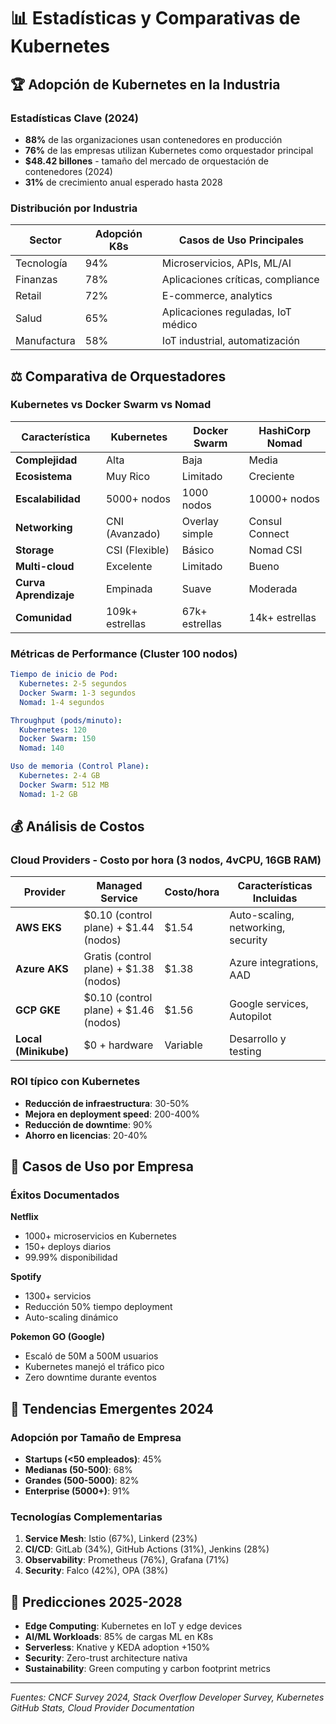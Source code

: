 # 📊 Estadísticas y Comparativas de Kubernetes

## 🏆 Adopción de Kubernetes en la Industria

### Estadísticas Clave (2024)
- **88%** de las organizaciones usan contenedores en producción
- **76%** de las empresas utilizan Kubernetes como orquestador principal
- **$48.42 billones** - tamaño del mercado de orquestación de contenedores (2024)
- **31%** de crecimiento anual esperado hasta 2028

### Distribución por Industria
| Sector | Adopción K8s | Casos de Uso Principales |
|--------|--------------|--------------------------|
| Tecnología | 94% | Microservicios, APIs, ML/AI |
| Finanzas | 78% | Aplicaciones críticas, compliance |
| Retail | 72% | E-commerce, analytics |
| Salud | 65% | Aplicaciones reguladas, IoT médico |
| Manufactura | 58% | IoT industrial, automatización |

## ⚖️ Comparativa de Orquestadores

### Kubernetes vs Docker Swarm vs Nomad

| Característica | Kubernetes | Docker Swarm | HashiCorp Nomad |
|----------------|------------|--------------|-----------------|
| **Complejidad** | Alta | Baja | Media |
| **Ecosistema** | Muy Rico | Limitado | Creciente |
| **Escalabilidad** | 5000+ nodos | 1000 nodos | 10000+ nodos |
| **Networking** | CNI (Avanzado) | Overlay simple | Consul Connect |
| **Storage** | CSI (Flexible) | Básico | Nomad CSI |
| **Multi-cloud** | Excelente | Limitado | Bueno |
| **Curva Aprendizaje** | Empinada | Suave | Moderada |
| **Comunidad** | 109k+ estrellas | 67k+ estrellas | 14k+ estrellas |

### Métricas de Performance (Cluster 100 nodos)

```yaml
Tiempo de inicio de Pod:
  Kubernetes: 2-5 segundos
  Docker Swarm: 1-3 segundos
  Nomad: 1-4 segundos

Throughput (pods/minuto):
  Kubernetes: 120
  Docker Swarm: 150
  Nomad: 140

Uso de memoria (Control Plane):
  Kubernetes: 2-4 GB
  Docker Swarm: 512 MB
  Nomad: 1-2 GB
```

## 💰 Análisis de Costos

### Cloud Providers - Costo por hora (3 nodos, 4vCPU, 16GB RAM)

| Provider | Managed Service | Costo/hora | Características Incluidas |
|----------|----------------|------------|---------------------------|
| **AWS EKS** | $0.10 (control plane) + $1.44 (nodos) | $1.54 | Auto-scaling, networking, security |
| **Azure AKS** | Gratis (control plane) + $1.38 (nodos) | $1.38 | Azure integrations, AAD |
| **GCP GKE** | $0.10 (control plane) + $1.46 (nodos) | $1.56 | Google services, Autopilot |
| **Local (Minikube)** | $0 + hardware | Variable | Desarrollo y testing |

### ROI típico con Kubernetes
- **Reducción de infraestructura**: 30-50%
- **Mejora en deployment speed**: 200-400%
- **Reducción de downtime**: 90%
- **Ahorro en licencias**: 20-40%

## 🎯 Casos de Uso por Empresa

### Éxitos Documentados

**Netflix**
- 1000+ microservicios en Kubernetes
- 150+ deploys diarios
- 99.99% disponibilidad

**Spotify**
- 1300+ servicios
- Reducción 50% tiempo deployment
- Auto-scaling dinámico

**Pokemon GO (Google)**
- Escaló de 50M a 500M usuarios
- Kubernetes manejó el tráfico pico
- Zero downtime durante eventos

## 📱 Tendencias Emergentes 2024

### Adopción por Tamaño de Empresa
- **Startups (<50 empleados)**: 45%
- **Medianas (50-500)**: 68%
- **Grandes (500-5000)**: 82%
- **Enterprise (5000+)**: 91%

### Tecnologías Complementarias
1. **Service Mesh**: Istio (67%), Linkerd (23%)
2. **CI/CD**: GitLab (34%), GitHub Actions (31%), Jenkins (28%)
3. **Observability**: Prometheus (76%), Grafana (71%)
4. **Security**: Falco (42%), OPA (38%)

## 🚀 Predicciones 2025-2028

- **Edge Computing**: Kubernetes en IoT y edge devices
- **AI/ML Workloads**: 85% de cargas ML en K8s
- **Serverless**: Knative y KEDA adoption +150%
- **Security**: Zero-trust architecture nativa
- **Sustainability**: Green computing y carbon footprint metrics

---
*Fuentes: CNCF Survey 2024, Stack Overflow Developer Survey, Kubernetes GitHub Stats, Cloud Provider Documentation* 